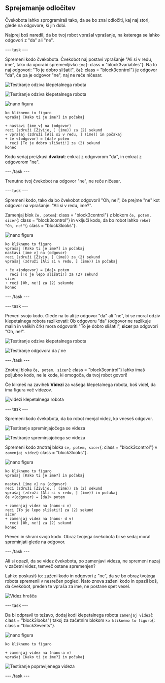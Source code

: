 ## Sprejemanje odločitev

Čvekobota lahko sprogramiraš tako, da se bo znal odločiti, kaj naj stori, glede na odgovore, ki jih dobi.

Najprej boš naredil, da bo tvoj robot vprašal vprašanje, na katerega se lahko odgovori z "da" ali "ne".

\--- task \---

Spremeni kodo čvekobota. Čvekobot naj postavi vprašanje "Ali si v redu, ime", tako da uporabi spremenljivko `ime`{: class = "block3variables"}. Na to naj odgovori: "To je dobro slišati!", `če`{: class = "block3control"} je odgovor "da", če pa je odgovor "ne", naj ne reče ničesar.

![Testiranje odziva klepetalnega robota](images/chatbot-if-test1-annotated.png)

![Testiranje odziva klepetalnega robota](images/chatbot-if-test2.png)

![nano figura](images/nano-sprite.png)

```blocks3
ko kliknemo to figuro
vprašaj [Kako ti je ime?] in počakaj

+ nastavi [ime v] na (odgovor)
reci (združi [Živijo, ] (ime)) za (2) sekund
+ vprašaj (združi [Ali si v redu, ] (ime)) in počakaj
+ če <(odgovor) = [da]> potem 
  reci [To je dobro slišati!] za (2) sekund
konec
```

Kodo sedaj preizkusi **dvakrat**: enkrat z odgovorom "da", in enkrat z odgovorom "ne".

\--- /task \---

Trenutno tvoj čvekobot na odgovor "ne", ne reče ničesar.

\--- task \---

Spremeni kodo, tako da bo čvekobot odgovoril "Oh, ne!", če prejme "ne" kot odgovor na vprašanje: "Ali si v redu, ime?".

Zamenjaj blok `če, potem`{: class = "block3control"} z blokom `če, potem, sicer`{: class = "block3control"} in vključi kodo, da bo robot lahko `rekel "Oh, ne!"`{: class = "block3looks"}.

![nano figura](images/nano-sprite.png)

```blocks3
ko kliknemo to figuro
vprašaj [Kako ti je ime?] in počakaj
nastavi [ime v] na (odgovor)
reci (združi [Živjo, ] (ime)) za (2) sekund
vprašaj (združi [Ali si v redu, ] (ime)) in počakaj

+ če <(odgovor) = [da]> potem 
  reci [To je lepo slišati!] za (2) sekund
sicer
+ reci [Oh, ne!] za (2) sekunde
konec
```

\--- /task \---

\--- task \---

Preveri svojo kodo. Glede na to ali je odgovor "da" ali "ne", bi se moral odziv klepetalnega robota razlikovati: Ob odgovoru "da" (odgovor ne razlikuje malih in velikih črk) mora odgovoriti "To je dobro slišati!", **sicer** pa odgovori "Oh, ne!".

![Testiranje odziva klepetalnega robota](images/chatbot-if-test2.png)

![Testiranje odgovora da / ne](images/chatbot-if-else-test.png)

\--- /task \---

Znotraj bloka `če, potem, sicer`{: class = "block3control"} lahko imaš poljubno kodo, ne le kode, ki omogoča, da tvoj robot govori!

Če klikneš na zavihek **Videzi** za vašega klepetalnega robota, boš videl, da ima figura več videzov.

![videzi klepetalnega robota](images/chatbot-costume-view-annotated.png)

\--- task \---

Spremeni kodo čvekobota, da bo robot menjal videz, ko vneseš odgovor.

![Testiranje spreminjajočega se videza](images/chatbot-costume-test1.png)

![Testiranje spreminjajočega se videza](images/chatbot-costume-test2.png)

Spremeni kodo znotraj bloka `če, potem, sicer`{: class = "block3control"} v `zamenjaj videz`{: class = "block3looks"}.

![nano figura](images/nano-sprite.png)

```blocks3
ko kliknemo to figuro
vprašaj [Kako ti je ime?] in počakaj

nastavi [ime v] na (odgovor)
reci (združi [Živijo, ] (ime)) za (2) sekund
vprašaj (združi [Ali si v redu, ] (ime)) in počakaj
če <(odgovor) = [da]> potem 

+ zamenjaj videz na (nano-c v)  
reci [To je lepo slišati!] za (2) sekund
sicer
+ zamenjaj videz na (nano- d v)
  reci [Oh, ne!] za (2) sekund
konec
```

Preveri in shrani svojo kodo. Obraz tvojega čvekobota bi se sedaj moral spreminjati glede na odgovor.

\--- /task \---

Ali si opazil, da se videz čvekobota, po zamenjavi videza, ne spremeni nazaj v začetni videz, temveč ostane spremenjen?

Lahko poskusiš to: zaženi kodo in odgovori z "ne", da se bo obraz tvojega robota spremenil v nesrečen pogled. Nato znova zaženi kodo in opazil boš, da čvekobot, preden te vpraša za ime, ne postane spet vesel.

![Videz hrošča](images/chatbot-costume-bug-test.png)

\--- task \---

Da bi odpravil to težavo, dodaj kodi klepetalnega robota `zamenjaj videz`{: class = "block3looks"} takoj za začetnim blokom `ko kliknemo to figuro`{: class = "block3events"}.

![nano figura](images/nano-sprite.png)

```blocks3
ko kliknemo to figuro

+ zamenjaj videz na (nano-a v)
vprašaj [Kako ti je ime?] in počakaj
```

![Testiranje popravljenega videza](images/chatbot-costume-fix-test.png)

\--- /task \---